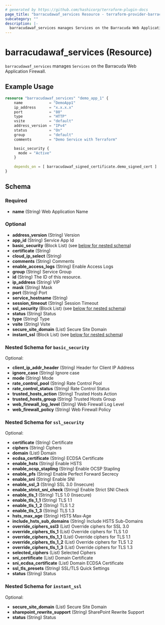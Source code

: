 ```yaml
---
# generated by https://github.com/hashicorp/terraform-plugin-docs
page_title: "barracudawaf_services Resource - terraform-provider-barracudawaf"
subcategory: ""
description: |-
  barracudawaf_services manages Services on the Barracuda Web Application Firewall.
---
```


# barracudawaf_services (Resource)

`barracudawaf_services` manages `Services` on the Barracuda Web Application Firewall.

## Example Usage

```terraform
resource "barracudawaf_services" "demo_app_1" {
    name            = "DemoApp1"
    ip_address      = "x.x.x.x"
    port            = "80"
    type            = "HTTP"
    vsite           = "default"
    address_version = "IPv4"
    status          = "On"
    group           = "default"
    comments        = "Demo Service with Terraform"

    basic_security {
      mode = "Active"
    }
    
    depends_on = [ barracudawaf_signed_certificate.demo_signed_cert ]
}
```

<!-- schema generated by tfplugindocs -->
## Schema

### Required

- **name** (String) Web Application Name

### Optional


- **address_version** (String) Version
- **app_id** (String) Service App Id
- **basic_security** (Block List) (see [below for nested schema](#nestedblock--basic_security))
- **certificate** (String)
- **cloud_ip_select** (String)
- **comments** (String) Comments
- **enable_access_logs** (String) Enable Access Logs
- **group** (String) Service Group
- **id** (String) The ID of this resource.
- **ip_address** (String) VIP
- **mask** (String) Mask
- **port** (String) Port
- **service_hostname** (String)
- **session_timeout** (String) Session Timeout
- **ssl_security** (Block List) (see [below for nested schema](#nestedblock--ssl_security))
- **status** (String) Status
- **type** (String) Type
- **vsite** (String) Vsite
- **secure_site_domain** (List) Secure Site Domain
- **instant_ssl** (Block List) (see [below for nested schema](#nestedblock--instant_ssl))


<a id="nestedblock--basic_security"></a>
### Nested Schema for `basic_security`

Optional:

- **client_ip_addr_header** (String) Header for Client IP Address
- **ignore_case** (String) Ignore case
- **mode** (String) Mode
- **rate_control_pool** (String) Rate Control Pool
- **rate_control_status** (String) Rate Control Status
- **trusted_hosts_action** (String) Trusted Hosts Action
- **trusted_hosts_group** (String) Trusted Hosts Group
- **web_firewall_log_level** (String) Web Firewall Log Level
- **web_firewall_policy** (String) Web Firewall Policy


<a id="nestedblock--ssl_security"></a>
### Nested Schema for `ssl_security`

Optional:

- **certificate** (String) Certificate
- **ciphers** (String) Ciphers
- **domain** (List) Domain
- **ecdsa_certificate** (String) ECDSA Certificate
- **enable_hsts** (String) Enable HSTS
- **enable_ocsp_stapling** (String) Enable OCSP Stapling
- **enable_pfs** (String) Enable Perfect Forward Secrecy
- **enable_sni** (String) Enable SNI
- **enable_ssl_3** (String) SSL 3.0 (Insecure)
- **enable_strict_sni_check** (String) Enable Strict SNI Check
- **enable_tls_1** (String) TLS 1.0 (Insecure)
- **enable_tls_1_1** (String) TLS 1.1
- **enable_tls_1_2** (String) TLS 1.2
- **enable_tls_1_3** (String) TLS 1.3
- **hsts_max_age** (String) HSTS Max-Age
- **include_hsts_sub_domains** (String) Include HSTS Sub-Domains
- **override_ciphers_ssl3** (List) Override ciphers for SSL 3.0
- **override_ciphers_tls_1** (List) Override ciphers for TLS 1.0
- **override_ciphers_tls_1_1** (List) Override ciphers for TLS 1.1
- **override_ciphers_tls_1_2** (List) Override ciphers for TLS 1.2
- **override_ciphers_tls_1_3** (List) Override ciphers for TLS 1.3
- **selected_ciphers** (List) Selected Ciphers
- **sni_certificate** (List) Domain Certificate
- **sni_ecdsa_certificate** (List) Domain ECDSA Certificate
- **ssl_tls_presets** (String) SSL/TLS Quick Settings
- **status** (String) Status

<a id="nestedblock--instant_ssl"></a>
### Nested Schema for `instant_ssl`

Optional:

- **secure_site_domain** (List) Secure Site Domain
- **sharepoint_rewrite_support** (String) SharePoint Rewrite Support
- **status** (String) Status


